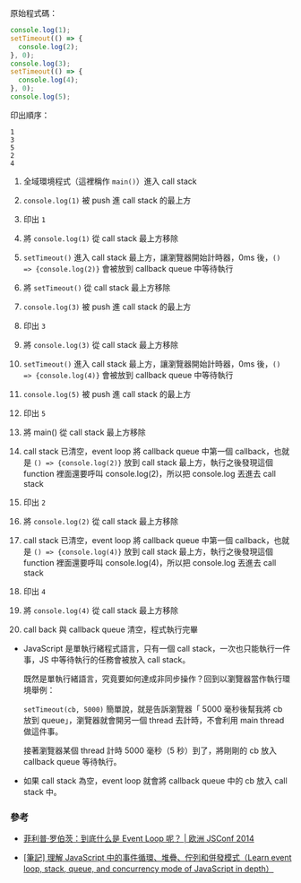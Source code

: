 原始程式碼：

```js
console.log(1);
setTimeout(() => {
  console.log(2);
}, 0);
console.log(3);
setTimeout(() => {
  console.log(4);
}, 0);
console.log(5);
```

印出順序：

```
1
3
5
2
4
```

1. 全域環境程式（這裡稱作 `main()`）進入 call stack

2. `console.log(1)` 被 push 進 call stack 的最上方
3. 印出 `1`
4. 將 `console.log(1)` 從 call stack 最上方移除
5. `setTimeout()` 進入 call stack 最上方，讓瀏覽器開始計時器，0ms 後，`() => {console.log(2)}` 會被放到 callback queue 中等待執行
6. 將 `setTimeout()` 從 call stack 最上方移除
7. `console.log(3)` 被 push 進 call stack 的最上方
8. 印出 `3`
9. 將 `console.log(3)` 從 call stack 最上方移除
10. `setTimeout()` 進入 call stack 最上方，讓瀏覽器開始計時器，0ms 後，`() => {console.log(4)}` 會被放到 callback queue 中等待執行
11. `console.log(5)` 被 push 進 call stack 的最上方
12. 印出 `5`
13. 將 main() 從 call stack 最上方移除
14. call stack 已清空，event loop 將 callback queue 中第一個 callback，也就是 `() => {console.log(2)}` 放到 call stack 最上方，執行之後發現這個 function 裡面還要呼叫 console.log(2)，所以把 console.log 丟進去 call stack
15. 印出 `2`
16. 將 `console.log(2)` 從 call stack 最上方移除
17. call stack 已清空，event loop 將 callback queue 中第一個 callback，也就是 `() => {console.log(4)}` 放到 call stack 最上方，執行之後發現這個 function 裡面還要呼叫 console.log(4)，所以把 console.log 丟進去 call stack
18. 印出 `4`
19. 將 `console.log(4)` 從 call stack 最上方移除
20. call back 與 callback queue 清空，程式執行完畢

- JavaScript 是單執行緒程式語言，只有一個 call stack，一次也只能執行一件事，JS 中等待執行的任務會被放入 call stack。

  既然是單執行緒語言，究竟要如何達成非同步操作？回到以瀏覽器當作執行環境舉例：

  `setTimeout(cb, 5000)`
  簡單說，就是告訴瀏覽器「 5000 毫秒後幫我將 cb 放到 queue」，瀏覽器就會開另一個 thread 去計時，不會利用 main thread 做這件事。

  接著瀏覽器某個 thread 計時 5000 毫秒（5 秒）到了，將剛剛的 cb 放入 callback queue 等待執行。

- 如果 call stack 為空，event loop 就會將 callback queue 中的 cb 放入 call stack 中。

### 參考

- [菲利普·罗伯茨：到底什么是 Event Loop 呢？ | 欧洲 JSConf 2014](https://www.youtube.com/watch?v=8aGhZQkoFbQ&list=WL&index=43&t=32s&ab_channel=JSConf)

- [[筆記] 理解 JavaScript 中的事件循環、堆疊、佇列和併發模式（Learn event loop, stack, queue, and concurrency mode of JavaScript in depth）](https://pjchender.blogspot.com/2017/08/javascript-learn-event-loop-stack-queue.html)
